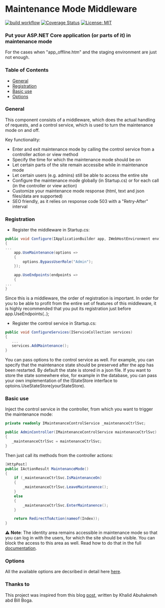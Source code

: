 # Maintenance Mode Middleware

[![build workflow](https://github.com/rsvilenov/MaintenanceModeMiddleware/actions/workflows/dotnet.yml/badge.svg)](https://github.com/rsvilenov/MaintenanceModeMiddleware/actions/workflows/dotnet.yml)   [![Coverage Status](https://coveralls.io/repos/github/rsvilenov/MaintenanceModeMiddleware/badge.svg?branch=master)](https://coveralls.io/github/rsvilenov/MaintenanceModeMiddleware?branch=master)   [![License: MIT](https://img.shields.io/badge/License-MIT-yellow.svg)](https://github.com/coverlet-coverage/coverlet/blob/master/LICENSE)

### Put your ASP.NET Core application (or parts of it) in maintenance mode

For the cases when "app_offline.htm" and the staging environment are just not enough.

### Table of Contents  

- [General](#General)
- [Registration](#Registration)
- [Basic use](#Basic-use)
- [Options](#Options)



### General

This component consists of a middleware, which does the actual handling of requests, and a control service, which is used to turn the maintenance mode on and off.

Key functionality:
  * Enter and exit maintenance mode by calling the control service from a controller action or view method
  * Specify the time for which the maintenance mode should be on
  * Let certain parts of the site remain accessibe while in maintenance mode
  * Let certain users (e.g. admins) still be able to access the entire site
  * Configure the maintenance mode globally (in Startup.cs) or for each call (in the controller or view action)
  * Customize your maintenance mode response (html, text and json files/data are supported)
  * SEO friendly, as it relies on response code 503 with a "Retry-After" interval

### Registration

* Register the middleware in Startup.cs:

```csharp
public void Configure(IApplicationBuilder app, IWebHostEnvironment env)
{
...
    app.UseMaintenance(options =>
    {
        options.BypassUserRole("Admin");
    });

    app.UseEndpoints(endpoints =>
    {        
...
}
```
Since this is a middleware, the order of registration is important. In order for you to be able to profit from the entire set of features of this middleware, it is highly recommended that you put its registration just before app.UseEndpoints(..);

* Register the control service in Startup.cs:

```csharp
public void ConfigureServices(IServiceCollection services)
{
   ...
   services.AddMaintenance();
}
```

You can pass options to the control service as well. For example, you can specify that the maintenance state should be preserved after the app has been restarted. By default the state is stored in a json file. If you want to store the state somewhere else, for example in the database, you can pass your own implementation of the IStateStore interface to optoins.UseStateStore(yourStateStore).

### Basic use

Inject the control service in the controller, from which you want to trigger the maintenance mode:

```csharp
private readonly IMaintenanceControlService _maintenanceCtrlSvc;

public AdminController(IMaintenanceControlService maintenanceCtrlSvc)
{
   _maintenanceCtrlSvc = maintenanceCtrlSvc;
}
```

Then just call its methods from the controller actions:

```csharp
[HttpPost]
public IActionResult MaintenanceMode()
{
    if (_maintenanceCtrlSvc.IsMaintenanceOn)
    {
        _maintenanceCtrlSvc.LeaveMaintanence();
    }
    else
    {
        _maintenanceCtrlSvc.EnterMaintanence();
    }

    return RedirectToAction(nameof(Index));
}
```

⚠️ **Note**: The identity area remains accessible in maintenance mode so that you can log in with the users, for which the site should be visible. You can block the access to this area as well. Read how to do that in the full [documentation](Configuration.md).


### Options

All the available options are decsribed in detail here [here](Configuration.md).

### Thanks to

This project was inspired from this blog [post](https://rimdev.io/middleware-madness-site-maintenance-in-aspnet-core/), written by Khalid Abuhakmeh abd Bill Boga.
